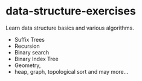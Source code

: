 # data-structure-exercises
Learn data structure basics and various algorithms. 
* Suffix Trees
* Recursion
* Binary search
* Binary Index Tree
* Geometry,
* heap, graph, topological sort and may more...
